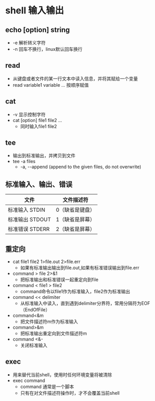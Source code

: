 # shell 输入输出

## echo [option] string

- -e 解析转义字符
- -n 回车不换行，linux默认回车换行

## read

- 从键盘或者文件的某一行文本中读入信息，并将其赋给一个变量
- read variable1 variable ... 按顺序赋值

## cat 

- -v 显示控制字符
- cat [option] file1 file2 ...
    - 同时输入file1 file2

## tee

- 输出到标准输出，并拷贝到文件
- tee -a files
    - -a, --append (append to the given files, do not overwrite)

## 标准输入、输出、错误

文件 |文件描述符
-|:-:
标准输入 STDIN | 0（缺省是键盘）
标准输出 STDOUT | 1（缺省是屏幕）
标准错误 STDERR | 2（缺省是屏幕）

## 重定向

- cat file1 file2 1>file.out 2>file.err
  - 如果有标准输出输出到file.out,如果有标准错误输出到file.err
- command > file 2>&1 
  - 把标准输出和标准错误一起重定向到file
- command < file1 > file2
  - command命令以file1作为标准输入，file2作为标准输出
- command << delimiter
  - 从标准输入中读入，直到遇到delimiter分界符，常用分隔符为EOF（EndOfFile）
- command<&m 
  - 把文件描述符m作为标准输入
- command>&m
  - 把标准输出重定向到文件描述符m
- command <&-
  - 关闭标准输入

## exec
- 用来替代当前shell，使用时任何环境变量将被清除
- exec command
    - command 通常是一个脚本
    - 只有在对文件描述符操作时，才不会覆盖当前shell